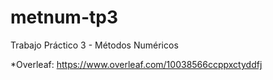 # metnum-tp3
Trabajo Práctico 3 - Métodos Numéricos 

*Overleaf: https://www.overleaf.com/10038566ccppxctyddfj
